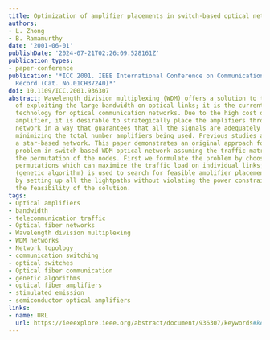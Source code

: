 ```yaml
---
title: Optimization of amplifier placements in switch-based optical networks
authors:
- L. Zhong
- B. Ramamurthy
date: '2001-06-01'
publishDate: '2024-07-21T02:26:09.528161Z'
publication_types:
- paper-conference
publication: '*ICC 2001. IEEE International Conference on Communications. Conference
  Record (Cat. No.01CH37240)*'
doi: 10.1109/ICC.2001.936307
abstract: Wavelength division multiplexing (WDM) offers a solution to the problem
  of exploiting the large bandwidth on optical links; it is the current favorite multiplexing
  technology for optical communication networks. Due to the high cost of an optical
  amplifier, it is desirable to strategically place the amplifiers throughout the
  network in a way that guarantees that all the signals are adequately amplified while
  minimizing the total number amplifiers being used. Previous studies all consider
  a star-based network. This paper demonstrates an original approach for solving the
  problem in switch-based WDM optical network assuming the traffic matrix is always
  the permutation of the nodes. First we formulate the problem by choosing typical
  permutations which can maximize the traffic load on individual links; then a GA
  (genetic algorithm) is used to search for feasible amplifier placements. Finally,
  by setting up all the lightpaths without violating the power constraints we confirm
  the feasibility of the solution.
tags:
- Optical amplifiers
- bandwidth
- telecommunication traffic
- Optical fiber networks
- Wavelength division multiplexing
- WDM networks
- Network topology
- communication switching
- optical switches
- Optical fiber communication
- genetic algorithms
- optical fiber amplifiers
- stimulated emission
- semiconductor optical amplifiers
links:
- name: URL
  url: https://ieeexplore.ieee.org/abstract/document/936307/keywords#keywords
---
```

